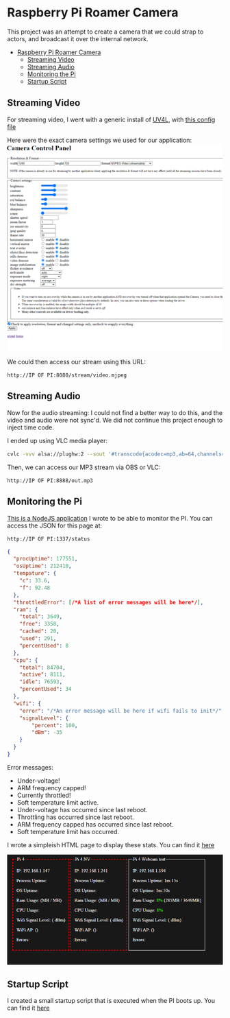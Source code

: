 # Raspberry Pi Roamer Camera
This project was an attempt to create a camera that we could strap to actors, and broadcast it over the internal network.

- [Raspberry Pi Roamer Camera](#raspberry-pi-roamer-camera)
  - [Streaming Video](#streaming-video)
  - [Streaming Audio](#streaming-audio)
  - [Monitoring the Pi](#monitoring-the-pi)
  - [Startup Script](#startup-script)

## Streaming Video
For streaming video, I went with a generic install of [UV4L](https://www.linux-projects.org/uv4l/), with [this config file](.repo/configs/uv4l-raspicam.conf)

Here were the exact camera settings we used for our application:
![Config Image](./.repo/images/video%20settings.png)

We could then access our stream using this URL:
```http
http://IP OF PI:8080/stream/video.mjpeg
```

## Streaming Audio
Now for the audio streaming: I could not find a better way to do this, and the video and audio were not sync'd. We did not continue this project enough to inject time code.

I ended up using VLC media player:

```bash
cvlc -vvv alsa://plughw:2 --sout '#transcode{acodec=mp3,ab=64,channels=1}:standard{access=http,dst=0.0.0.0:8888/out.mp3}' --sout-mux-caching 100 --network-caching 100
```

Then, we can access our MP3 stream via OBS or VLC:
```http
http://IP OF PI:8888/out.mp3
```

## Monitoring the Pi

[This is a NodeJS application](./CameraServer/) I wrote to be able to monitor the PI. You can access the JSON for this page at: 
```http
http://IP OF PI:1337/status
```

```json
{
  "procUptime": 177551,
  "osUptime": 212410,
  "tempature": {
    "c": 33.6,
    "f": 92.48
  },
  "throttledError": [/*A list of error messages will be here*/],
  "ram": {
    "total": 3649,
    "free": 3358,
    "cached": 20,
    "used": 291,
    "percentUsed": 8
  },
  "cpu": {
    "total": 84704,
    "active": 8111,
    "idle": 76593,
    "percentUsed": 34
  },
  "wifi": {
    "error": "/*An error message will be here if wifi fails to init*/",
    "signalLevel": {
        "percent": 100,
        "dBm": -35
    }
  }
}
```

Error messages:
*   Under-voltage!
*   ARM frequency capped!
*   Currently throttled!
*   Soft temperature limit active.
*   Under-voltage has occurred since last reboot.
*   Throttling has occurred since last reboot.
*   ARM frequency capped has occurred since last reboot.
*   Soft temperature limit has occurred.

I wrote a simpleish HTML page to display these stats. You can find it [here](./monitor/index.html)

![Simplish HTML Page](./.repo/images/Monitoring.png)

## Startup Script
I created a small startup script that is executed when the PI boots up. You can find it [here](./.repo/scripts/startup-script.sh)